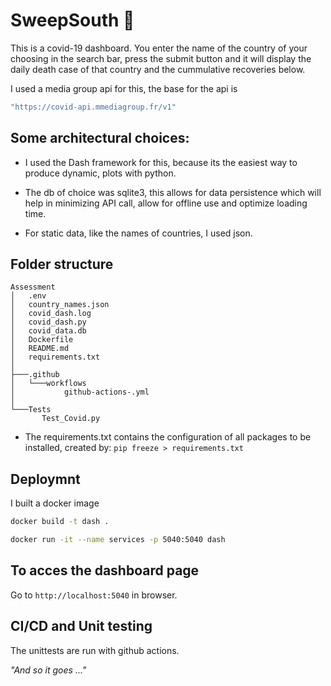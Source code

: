 # SweepSouth 👋

This is a covid-19 dashboard. You enter the name of the country of your choosing in the search bar, press the
submit button and it will display the daily death case of that country and the cummulative recoveries below.

I used a media group api for this, the base for the api is 

```sh
"https://covid-api.mmediagroup.fr/v1"
 ```
## Some architectural choices:

* I used the Dash framework for this, because its the easiest way to produce dynamic, plots with python.

* The db of choice was sqlite3, this allows for data persistence which will help in minimizing API call, allow for offline use and optimize loading time.

* For static data, like the names of countries, I used json.

## Folder structure

 ```
Assessment
│   .env
│   country_names.json
│   covid_dash.log
│   covid_dash.py
│   covid_data.db
│   Dockerfile
│   README.md
│   requirements.txt
│
├───.github
│   └───workflows
│           github-actions-.yml
│
└───Tests
        Test_Covid.py
```
* The requirements.txt contains the configuration of all packages to be installed, created by:
 ``` pip freeze > requirements.txt ``` 

## Deploymnt

I built a docker image

```sh
docker build -t dash .

docker run -it --name services -p 5040:5040 dash
```

## To acces the dashboard page

Go to `http://localhost:5040` in browser.

## CI/CD and Unit testing

The unittests are run with github actions.

*"And so it goes ..."*




